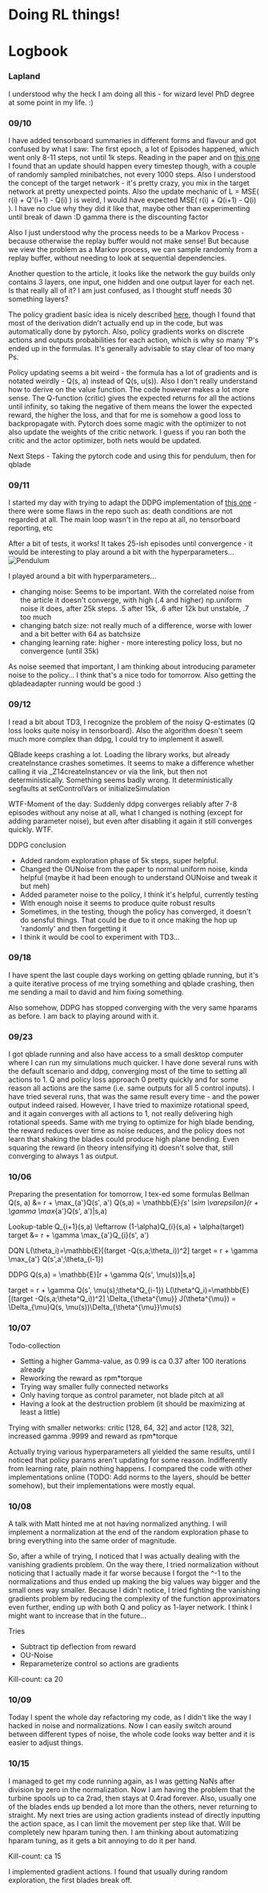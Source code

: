 # Doing RL things!



# Logbook

### Lapland
I understood why the heck I am doing all this - for wizard level PhD degree at some point in my life. :)

### **09/10** 
I have added tensorboard summaries in different forms and flavour and got confused by what I saw: The first epoch, a lot of Episodes happened, which went only 8-11 steps, not until 1k steps. Reading in the paper and on [this one](https://towardsdatascience.com/deep-deterministic-policy-gradients-explained-2d94655a9b7b) I found that an update should happen every timestep though, with a couple of randomly sampled minibatches, not every 1000 steps. Also I understood the concept of the target network - it's pretty crazy, you mix in the target network at pretty unexpected points. Also the update mechanic of L = MSE( r(i) + Q'(i+1) - Q(i) ) is weird, I would have expected MSE( r(i) + Q(i+1) - Q(i) ). I have no clue why they did it like that, maybe other than experimenting until break of dawn :D gamma there is the discounting factor

Also I just understood why the process needs to be a Markov Process - because otherwise the replay buffer would not make sense! But because we view the problem as a Markov process, we can sample randomly from a replay buffer, without needing to look at sequential dependencies.

Another question to the article, it looks like the network the guy builds only contains 3 layers, one input, one hidden and one output layer for each net. Is that really all of it? I am just confused, as I thought stuff needs 30 something layers?

The policy gradient basic idea is nicely described [here](https://medium.com/@thechrisyoon/deriving-policy-gradients-and-implementing-reinforce-f887949bd63), though I found that most of the derivation didn't actually end up in the code, but was automatically done by pytorch. Also, policy gradients works on discrete actions and outputs probabilities for each action, which is why so many 'P's ended up in the formulas. It's generally advisable to stay clear of too many Ps.

Policy updating seems a bit weird - the formula has a lot of gradients and is notated weirdly - Q(s, a) instead of Q(s, u(s)). Also I don't really understand how to derive on the value function. The code however makes a lot more sense. The Q-function (critic) gives the expected returns for all the actions until infinity, so taking the negative of them means the lower the expected reward, the higher the loss, and that for me is somehow a good loss to backpropagate with. Pytorch does some magic with the optimizer to not also update the weights of the critic network. I guess if you ran both the critic and the actor optimizer, both nets would be updated.

Next Steps - Taking the pytorch code and using this for pendulum, then for qblade


### **09/11**
I started my day with trying to adapt the DDPG implementation of [this one](https://towardsdatascience.com/deep-deterministic-policy-gradients-explained-2d94655a9b7b) - there were some flaws in the repo such as: death conditions are not regarded at all. The main loop wasn't in the repo at all, no tensorboard reporting, etc

After a bit of tests, it works! It takes 25-ish episodes until convergence - it would be interesting to play around a bit with the hyperparameters...
![Pendulum](Screenshot-Pendulum.png)

I played around a bit with hyperparameters...

* changing noise: Seems to be important. With the correlated noise from the article it doesn't converge, with high (.4 and higher) np.uniform noise it does, after 25k steps. .5 after 15k, .6 after 12k but unstable, .7 too much
* changing batch size: not really much of a difference, worse with lower and a bit better with 64 as batchsize
* changing learning rate: higher - more interesting policy loss, but no convergence (until 35k)

As noise seemed that important, I am thinking about introducing parameter noise to the policy... I think that's a nice todo for tomorrow. Also getting the qbladeadapter running would be good :)

### **09/12**

I read a bit about TD3, I recognize the problem of the noisy Q-estimates (Q loss looks quite noisy in tensorboard). Also the algorithm doesn't seem much more complex than ddpg, I could try to implement it aswell.

QBlade keeps crashing a lot. Loading the library works, but already createInstance crashes sometimes. It seems to make a difference whether calling it via \_Z14createInstancev or via the link, but then not deterministically. Something seems badly wrong. It deterministically segfaults at setControlVars or initializeSimulation

WTF-Moment of the day: Suddenly ddpg converges reliably after 7-8 episodes without any noise at all, what I changed is nothing (except for adding parameter noise), but even after disabling it again it still converges quickly. WTF.


DDPG conclusion

* Added random exploration phase of 5k steps, super helpful.
* Changed the OUNoise from the paper to normal uniform noise, kinda helpful (maybe it had been enough to understand OUNoise and tweak it but meh)
* Added parameter noise to the policy, I think it's helpful, currently testing
* With enough noise it seems to produce quite robust results
* Sometimes, in the testing, though the policy has converged, it doesn't do sensful things. That could be due to it once making the hop up 'randomly' and then forgetting it
* I think it would be cool to experiment with TD3...

### **09/18**

I have spent the last couple days working on getting qblade running, but it's a quite iterative process of me trying something and qblade crashing, then me sending a mail to david and him fixing something.

Also somehow, DDPG has stopped converging with the very same hparams as before. I am back to playing around with it.

### **09/23**

I got qblade running and also have access to a small desktop computer where I can run my simulations much quicker. I have done several runs with the default scenario and ddpg, converging most of the time to setting all actions to 1. Q and policy loss approach 0 pretty quickly and for some reason all actions are the same (i.e. same outputs for all 5 control inputs). I have tried several runs, that was the same result every time - and the power output indeed raised. However, I have tried to maximize rotational speed, and it again converges with all actions to 1, not really delivering high rotational speeds. Same with me trying to optimize for high blade bending, the reward reduces over time as noise reduces, and the policy does not learn that shaking the blades could produce high plane bending. Even squaring the reward (in theory intensifying it) doesn't solve that, still converging to always 1 as output.


### **10/06**

Preparing the presentation for tomorrow, I tex-ed some formulas
Bellman
Q(s, a) &= r + \max_{a'}Q(s', a')
Q(s,a) = \mathbb{E}_{s' \sim \varepsilon}(r + \gamma \max_{a'}Q(s', a')|s,a)

Lookup-table
Q_{i+1}(s,a) \leftarrow (1-\alpha)Q_{i}(s,a) + \alpha(target)
target &= r + \gamma \max_{a'}Q_{i}(s', a')

DQN
L(\theta_i)=\mathbb{E}[(target -Q(s,a;\theta_i))^2]
target = r + \gamma \max_{a'} Q(s',a';\theta_{i-1})

DDPG
Q(s,a) = \mathbb{E}[r + \gamma Q(s', \mu(s))|s,a]

target = r + \gamma Q(s', \mu(s);\theta^Q_{i-1})
L(\theta^Q_i)=\mathbb{E}[(target -Q(s,a;\theta^Q_i))^2]
\Delta_{\theta^{\mu}} J(\theta^{\mu}) = \Delta_{\mu}Q(s, \mu(s))\Delta_{\theta^{\mu}}\mu(s)

### **10/07**

Todo-collection
* Setting a higher Gamma-value, as 0.99 is ca 0.37 after 100 iterations already
* Reworking the reward as rpm\*torque
* Trying way smaller fully connected networks
* Only having torque as control parameter, not blade pitch at all
* Having a look at the destruction problem (it should be maximizing at least a little)

Trying with smaller networks: critic [128, 64, 32] and actor [128, 32], increased gamma .9999 and reward as rpm\*torque

Actually trying various hyperparameters all yielded the same results, until I noticed that policy params aren't updating for some reason. Indifferently from learning rate, plain nothing happens. I compared the code with other implementations online (TODO: Add norms to the layers, should be better somehow), but their implementations were mostly equal.

### **10/08**

A talk with Matt hinted me at not having normalized anything. I will implement a normalization at the end of the random exploration phase to bring everything into the same order of magnitude.

So, after a while of trying, I noticed that I was actually dealing with the vanishing gradients problem. On the way there, I tried normalization without noticing that I actually made it far worse because I forgot the ^-1 to the normalizations and thus ended up making the big values way bigger and the small ones way smaller. Because I didn't notice, I tried fighting the vanishing gradients problem by reducing the complexity of the function approximators even further, ending up with both Q and policy as 1-layer network. I think I might want to increase that in the future...

Tries
* Subtract tip deflection from reward
* OU-Noise
* Reparameterize control so actions are gradients

Kill-count: ca 20

### **10/09**

Today I spent the whole day refactoring my code, as I didn't like the way I hacked in noise and normalizations. Now I can easily switch around between different types of noise, the whole code looks way better and it is easier to adjust things.

### **10/15**

I managed to get my code running again, as I was getting NaNs after division by zero in the normalization. Now I am having the problem that the turbine spools up to ca 2rad, then stays at 0.4rad forever. Also, usually one of the blades ends up bended a lot more than the others, never returning to straight. My next tries are using action gradients instead of directly inputting the action space, as I can limit the movement per step like that. Will be completely new hparam tuning then. I am thinking about automatizing hparam tuning, as it gets a bit annoying to do it per hand.

Kill-count: ca 15

I implemented gradient actions. I found that usually during random exploration, the first blades break off. 